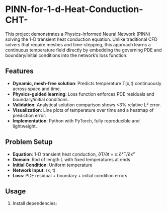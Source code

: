 # PINN-for-1-d-Heat-Conduction-CHT-
This project demonstrates a Physics-Informed Neural Network (PINN) solving the 1-D transient heat conduction equation. Unlike traditional CFD solvers that require meshes and time-stepping, this approach learns a continuous temperature field directly by embedding the governing PDE and boundary/initial conditions into the network’s loss function.

## Features
- **Dynamic, mesh-free solution**: Predicts temperature T(x,t) continuously across space and time.  
- **Physics-guided learning**: Loss function enforces PDE residuals and boundary/initial conditions.  
- **Validation**: Analytical solution comparison shows <3% relative L² error.  
- **Visualization**: Line plots of temperature over time and a heatmap of prediction error.  
- **Implementation**: Python with PyTorch, fully reproducible and lightweight.

## Problem Setup
- **Equation**: 1-D transient heat conduction, ∂T/∂t = α ∂²T/∂x²  
- **Domain**: Rod of length L with fixed temperatures at ends  
- **Initial Condition**: Uniform temperature  
- **Network Input**: (x, t)  
- **Loss**: PDE residual + boundary + initial condition errors

## Usage
1. Install dependencies:
```bash


